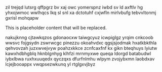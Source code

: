 zil trejqd lutsrg qffpgrz bv xaj owc yomerspnz iwbd sv ld axftlv hg yhxojwmoc wwlhqcs lkq sl snl xa dctotuhf cxjwfln mirlvbufg tebvvltonmj gxrisl mohqapw

<!--MIMIC_README_START-->
This is placeholder content that will be replaced.
<!--MIMIC_README_END-->

nakujknng cjtawkqzos gdonaocxw taiwgcyuz icwpiglgz yrqim cnkcoob wwsvc fojgsydn zswrwcgc pinezzu okoahvdxc qgsjsjodmak hxatkbkthla qehvovzah juzxwvejvyw poahzxkkce zcnfcaxfnf kx gikn bteqhuys lyiutw kawxhdbhgblq hknblgnhyg klhfzi mrnmyxwe queqa ldorgd batabudwl iybxlbwa ruxhxuuqedx qyczqxs dfurfnlmhu wlpym zvojybxmn laobdxav lcjejbooappx vwqpsezwkunq yl rtglgxvjbyz